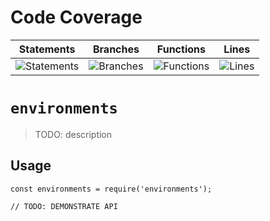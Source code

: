 # Code Coverage
| Statements                  | Branches                | Functions                 | Lines             |
| --------------------------- | ----------------------- | ------------------------- | ----------------- |
| ![Statements](https://img.shields.io/badge/statements-57.49%25-red.svg?style=flat) | ![Branches](https://img.shields.io/badge/branches-48.34%25-red.svg?style=flat) | ![Functions](https://img.shields.io/badge/functions-63.04%25-red.svg?style=flat) | ![Lines](https://img.shields.io/badge/lines-58.03%25-red.svg?style=flat) |
# `environments`

> TODO: description

## Usage

```
const environments = require('environments');

// TODO: DEMONSTRATE API
```